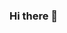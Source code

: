 ### Hi there 👋

<!--
**HK-SHAO/HK-SHAO** is a ✨ _special_ ✨ repository because its `README.md` (this file) appears on your GitHub profile.

Here are some ideas to get you started:

- 🔭 I’m currently working on ...
- 🌱 I’m currently learning ...
- 👯 I’m looking to collaborate on ...
- 🤔 I’m looking for help with ...
- 💬 Ask me about ...
- 📫 How to reach me: ...
- 😄 Pronouns: ...
- ⚡ Fun fact: ...
-->

<p>
    <img src="https://cdn.jsdelivr.net/gh/HK-SHAO/github-stats/generated/overview.svg#gh-dark-mode-only" alt="" loading="lazy" class="medium-zoom-image" data-mode="darkmode-only">
    <img src="https://cdn.jsdelivr.net/gh/HK-SHAO/github-stats/generated/overview.svg#gh-light-mode-only" alt="" loading="lazy" class="medium-zoom-image" data-mode="lightmode-only">
    <img src="https://cdn.jsdelivr.net/gh/HK-SHAO/github-stats/generated/languages.svg#gh-dark-mode-only" alt="" loading="lazy" class="medium-zoom-image" data-mode="darkmode-only">
    <img src="https://cdn.jsdelivr.net/gh/HK-SHAO/github-stats/generated/languages.svg#gh-light-mode-only" alt="" loading="lazy" class="medium-zoom-image" data-mode="lightmode-only">
</p>
